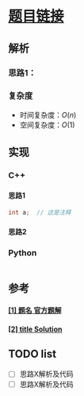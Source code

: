 # [题目链接](link)

## 解析

### 思路1：

### 复杂度

* 时间复杂度：$O(n)$
* 空间复杂度：$O(1)$

## 实现

### C++

#### 思路1

```C++
int a;  // 这是注释
```

#### 思路2

### Python

```Python

```


## 参考

####  [[1] 题名 官方题解](link)
####  [[2] title Solution](link)

## TODO list
- [ ] 思路X解析及代码
- [ ] 思路X解析及代码